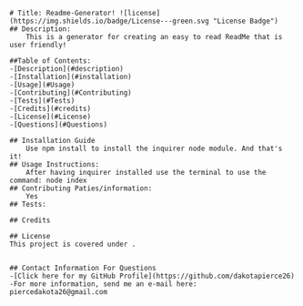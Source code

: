
    # Title: Readme-Generator! ![license](https://img.shields.io/badge/License---green.svg "License Badge")
    ## Description:
        This is a generator for creating an easy to read ReadMe that is user friendly!
    
    ##Table of Contents:
    -[Description](#description)
    -[Installation](#installation)
    -[Usage](#Usage)
    -[Contributing](#Contributing)
    -[Tests](#Tests)
    -[Credits](#credits)
    -[License](#License)
    -[Questions](#Questions)

    ## Installation Guide
        Use npm install to install the inquirer node module. And that's it!
    ## Usage Instructions:
        After having inquirer installed use the terminal to use the command: node index
    ## Contributing Paties/information:
        Yes
    ## Tests:
        
    ## Credits
        
    ## License
    This project is covered under .


    ## Contact Information For Questions
    -[Click here for my GitHub Profile](https://github.com/dakotapierce26)
    -For more information, send me an e-mail here: piercedakota26@gmail.com

    